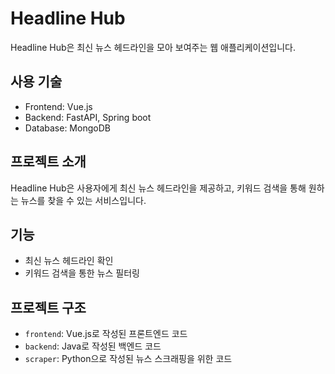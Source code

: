 # Headline Hub

Headline Hub은 최신 뉴스 헤드라인을 모아 보여주는 웹 애플리케이션입니다.

## 사용 기술

- Frontend: Vue.js
- Backend: FastAPI, Spring boot
- Database: MongoDB

## 프로젝트 소개

Headline Hub은 사용자에게 최신 뉴스 헤드라인을 제공하고, 키워드 검색을 통해 원하는 뉴스를 찾을 수 있는 서비스입니다.

## 기능

- 최신 뉴스 헤드라인 확인
- 키워드 검색을 통한 뉴스 필터링

## 프로젝트 구조

- `frontend`: Vue.js로 작성된 프론트엔드 코드
- `backend`: Java로 작성된 백엔드 코드
- `scraper`: Python으로 작성된 뉴스 스크래핑을 위한 코드